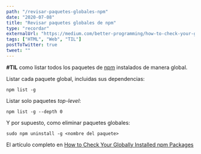 ```yaml
---
path: "/revisar-paquetes-globales-npm"
date: "2020-07-08"
title: "Revisar paquetes globales de npm"
type: "recordar"
externalUrl: "https://medium.com/better-programming/how-to-check-your-globally-installed-npm-packages-32a14469b95a"
tags: ["HTML", "Web", "TIL"]
postToTwitter: true
tweet: ""
---
```


**#TIL** como listar todos los paquetes de [npm](https://www.npmjs.com/) instalados de manera global.

Listar cada paquete global, incluidas sus dependencias:

```shell
npm list -g
```

Listar solo paquetes _top-level_:

```shell
npm list -g --depth 0
```

Y por supuesto, como eliminar paquetes globales:

```shell
sudo npm uninstall -g <nombre del paquete>
```

El art&iacute;culo completo en [How to Check Your Globally Installed npm Packages](https://medium.com/better-programming/how-to-check-your-globally-installed-npm-packages-32a14469b95a)